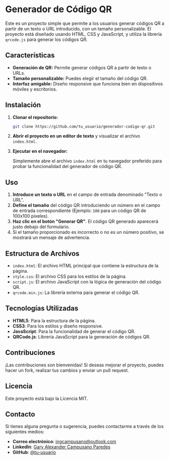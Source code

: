 # Generador de Código QR

Este es un proyecto simple que permite a los usuarios generar códigos QR a partir de un texto o URL introducido, con un tamaño personalizable. El proyecto está diseñado usando HTML, CSS y JavaScript, y utiliza la librería `qrcode.js` para generar los códigos QR.

## Características

- **Generación de QR:** Permite generar códigos QR a partir de texto o URLs.
- **Tamaño personalizable:** Puedes elegir el tamaño del código QR.
- **Interfaz amigable:** Diseño responsive que funciona bien en dispositivos móviles y escritorios.

## Instalación

1. **Clonar el repositorio:**

   ```bash
   git clone https://github.com/tu_usuario/generador-codigo-qr.git
   ```

2. **Abrir el proyecto en un editor de texto** y visualizar el archivo `index.html`.

3. **Ejecutar en el navegador:**

   Simplemente abre el archivo `index.html` en tu navegador preferido para probar la funcionalidad del generador de código QR.

## Uso

1. **Introduce un texto o URL** en el campo de entrada denominado "Texto o URL".
2. **Define el tamaño** del código QR introduciendo un número en el campo de entrada correspondiente (Ejemplo: `100` para un código QR de 100x100 píxeles).
3. **Haz clic en el botón "Generar QR"**. El código QR generado aparecerá justo debajo del formulario.
4. Si el tamaño proporcionado es incorrecto o no es un número positivo, se mostrará un mensaje de advertencia.

## Estructura de Archivos

- `index.html`: El archivo HTML principal que contiene la estructura de la página.
- `style.css`: El archivo CSS para los estilos de la página.
- `script.js`: El archivo JavaScript con la lógica de generación del código QR.
- `qrcode.min.js`: La librería externa para generar el código QR.

## Tecnologías Utilizadas

- **HTML5**: Para la estructura de la página.
- **CSS3**: Para los estilos y diseño responsive.
- **JavaScript**: Para la funcionalidad de generar el código QR.
- **QRCode.js**: Librería JavaScript para la generación de códigos QR.

## Contribuciones

¡Las contribuciones son bienvenidas! Si deseas mejorar el proyecto, puedes hacer un fork, realizar tus cambios y enviar un pull request.

## Licencia

Este proyecto está bajo la Licencia MIT.

## Contacto

Si tienes alguna pregunta o sugerencia, puedes contactarme a través de los siguientes medios:

- **Correo electrónico**: ingcampusano@outlook.com
- **LinkedIn**: [Gary Alexander Campusano Paredes](https://linkedin.com/in/gcampusano/)
- **GitHub**: [@tu-usuario](https://github.com/Axel1022)
